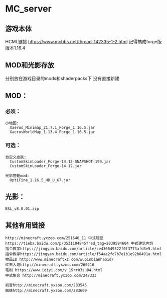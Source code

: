 # MC_server

## 游戏本体
HCML链接
https://www.mcbbs.net/thread-142335-1-2.html
记得搞成forge版
版本1.16.4

## MOD和光影存放
  分别放在游戏目录的mods和shaderpacks下
  没有直接新建

## MOD：
  ### 必须：
    小地图:
      Xaeros_Minimap_21.7.1_Forge_1.16.5.jar
      XaerosWorldMap_1.13.4_Forge_1.16.5.jar
    
  ### 可选：
    自定义皮肤:
      CustomSkinLoader_Forge-14.13-SNAPSHOT-199.jar
      CustomSkinLoader_Forge-14.12.jar
      
    光影管理mod:
      OptiFine_1.16.5_HD_U_G7.jar
    
## 光影：
    BSL_v8.0.01.zip
## 其他有用链接
    http://minecraft.yxzoo.com/251546_11 中式院壁
    https://tieba.baidu.com/p/3531104845?red_tag=2039594604 中式建筑内饰
    指令教学https://jingyan.baidu.com/article/ce436649322f0f3773afd3e5.html
    指令教学https://jingyan.baidu.com/article/f54ae2fc7b7e1b1e92b8491a.html
    物品ID http://www.minecraftxz.com/wupinbianhaoid/
    红石大炮http://minecraft.yxzoo.com/260216
    笔刷 https://www.iqiyi.com/v_19rr03su84.html
    中式集合 http://minecraft.yxzoo.com/247333

    初音http://minecraft.yxzoo.com/283545
    蜘蛛http://minecraft.yxzoo.com/283609

